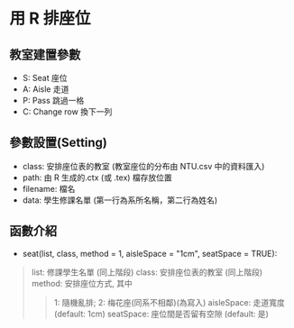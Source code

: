 # 用 R 排座位
## 教室建置參數
   * S: Seat 座位
   * A: Aisle 走道
   * P: Pass 跳過一格
   * C: Change row 換下一列
   
## 參數設置(Setting)
   * class: 安排座位表的教室 (教室座位的分布由 NTU.csv 中的資料匯入)
   * path: 由 R 生成的.ctx (或 .tex) 檔存放位置
   * filename: 檔名
   * data: 學生修課名單 (第一行為系所名稱，第二行為姓名)
   
## 函數介紹
   * seat(list, class, method = 1, aisleSpace = "1cm", seatSpace = TRUE):  
   > list: 修課學生名單 (同上階段)
   > class: 安排座位表的教室 (同上階段)
   > method: 安排座位方式, 其中 
   >> 1: 隨機亂排;
   >> 2: 梅花座(同系不相鄰)(為寫入)
   > aisleSpace: 走道寬度 (default: 1cm)
   > seatSpace: 座位間是否留有空隙 (default: 是)
